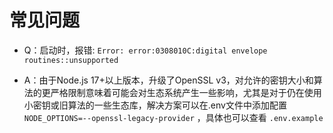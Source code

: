 # 常见问题

* Q：启动时，报错: `Error: error:0308010C:digital envelope routines::unsupported`

* A：由于Node.js 17+以上版本，升级了OpenSSL v3，对允许的密钥大小和算法的更严格限制意味着可能会对生态系统产生一些影响，尤其是对于仍在使用小密钥或旧算法的一些生态库，解决方案可以在.env文件中添加配置 `NODE_OPTIONS=--openssl-legacy-provider` ，具体也可以查看 `.env.example`
